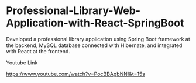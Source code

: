 # Professional-Library-Web-Application-with-React-SpringBoot
Developed a professional library application using Spring Boot framework at the backend, MySQL database connected with Hibernate, and integrated with React at the frontend.


Youtube Link

https://www.youtube.com/watch?v=PocBBAgbNNI&t=15s

